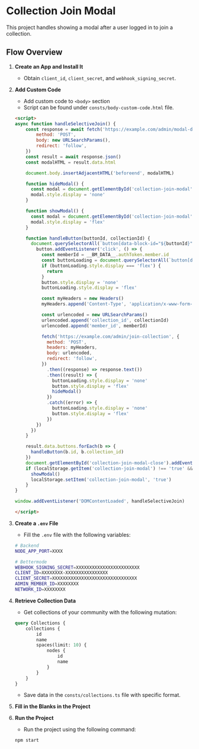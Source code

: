 # Collection Join Modal

This project handles showing a modal after a user logged in to join a collection.

## Flow Overview

1. **Create an App and Install It**
    - Obtain `client_id`, `client_secret`, and `webhook_signing_secret`.

2. **Add Custom Code**
    - Add custom code to `<body>` section
    - Script can be found under `consts/body-custom-code.html` file.
   ```html
   <script>
   async function handleSelectiveJoin() {
       const response = await fetch('https://example.com/admin/modal-data', {
           method: 'POST',
           body: new URLSearchParams(),
           redirect: 'follow',
       })
       const result = await response.json()
       const modalHTML = result.data.html
   
       document.body.insertAdjacentHTML('beforeend', modalHTML)
   
       function hideModal() {
         const modal = document.getElementById('collection-join-modal')
         modal.style.display = 'none'
       }
   
       function showModal() {
         const modal = document.getElementById('collection-join-modal')
         modal.style.display = 'flex'
       }
   
       function handleButton(buttonId, collectionId) {
         document.querySelectorAll(`button[data-block-id="${buttonId}"]`).forEach(button => {
           button.addEventListener('click', () => {
             const memberId = __BM_DATA__.authToken.member.id
             const buttonLoading = document.querySelectorAll(`button[data-block-id="${buttonId}-loading"]`)[0]
             if (buttonLoading.style.display === 'flex') {
               return
             }
             button.style.display = 'none'
             buttonLoading.style.display = 'flex'
   
             const myHeaders = new Headers()
             myHeaders.append('Content-Type', 'application/x-www-form-urlencoded')
   
             const urlencoded = new URLSearchParams()
             urlencoded.append('collection_id', collectionId)
             urlencoded.append('member_id', memberId)
   
             fetch('https://example.com/admin/join-collection', {
               method: 'POST',
               headers: myHeaders,
               body: urlencoded,
               redirect: 'follow',
             })
               .then((response) => response.text())
               .then((result) => {
                 buttonLoading.style.display = 'none'
                 button.style.display = 'flex'
                 hideModal()
               })
               .catch((error) => {
                 buttonLoading.style.display = 'none'
                 button.style.display = 'flex'
               })
           })
         })
       }
   
       result.data.buttons.forEach(b => {
         handleButton(b.id, b.collection_id)
       })
       document.getElementById('collection-join-modal-close').addEventListener('click', hideModal)
       if (localStorage.getItem('collection-join-modal') !== 'true' && !(__BM_DATA__.authToken.member.id.toLowerCase().includes('guest'))) {
         showModal()
         localStorage.setItem('collection-join-modal', 'true')
       }
   }
   
   window.addEventListener('DOMContentLoaded', handleSelectiveJoin)
   
   </script>
   ```

3. **Create a `.env` File**
    - Fill the `.env` file with the following variables:
    ```sh
   # Backend
   NODE_APP_PORT=XXXX
   
   # Bettermode
   WEBHOOK_SIGNING_SECRET=XXXXXXXXXXXXXXXXXXXXXXXX
   CLIENT_ID=XXXXXXXX-XXXXXXXXXXXXXXXX
   CLIENT_SECRET=XXXXXXXXXXXXXXXXXXXXXXXXXXXXXXXX
   ADMIN_MEMBER_ID=XXXXXXXX
   NETWORK_ID=XXXXXXXX
    ```

4. **Retrieve Collection Data**
    - Get collections of your community with the following mutation:
    ```graphql
    query Collections {
        collections {
            id
            name
            spaces(limit: 10) {
                nodes {
                    id
                    name
                }
            }
        }
    }
   ```
   - Save data in the `consts/collections.ts` file with specific format.

5. **Fill in the Blanks in the Project**

6. **Run the Project**
    - Run the project using the following command:
    ```sh
    npm start
    ```
